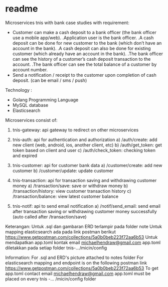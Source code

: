 # readme

Microservices tnis with bank case studies with requirement:
- Customer can make a cash deposit to a bank officer (the bank officer use a mobile app/web).
	.Application user is the bank officer.
	.A cash deposit can be done for new customer to the bank (which don’t have an account in the bank).
	.A cash deposit can also be done for existing customer (which already have an account in the bank).
	.The bank officer can see the history of a customer’s cash deposit transaction to the account.
	.The bank officer can see the total balance of a customer by account number.
- Send a notification / receipt to the customer upon completion of cash deposit. (can be email / sms / push)

Technology :
- Golang Programming Language
- MySQL database
- Elasticsearch

Microservices consist of:

1. tnis-gateway: api gateway to redirect on other microservices

2. tnis-auth: api for authentication and authorization
a) /auth/create: add new client (web, android, ios, another client, etc)
b) /auth/get_token: get token based on client and user
c) /auth/check_token: checking token and expired

3. tnis-customer: api for customer bank data
a) /customer/create: add new customer
b) /customer/update: update customer

4. tnis-transaction: api for transaction saving and withdrawing customer money
a) /transaction/save: save or withdraw money
b) /transaction/history: view customer transaction history
c) /transaction/balance: view latest customer balance

5. tnis-notif: api to send email notification
a) /notif/send_email: send email after transaction saving or withdrawing customer money successfully (auto called after /transaction/save)

Keterangan:
Untuk .sql dan gambaran ERD terlampir pada folder note
Untuk mapping elasticsearch ada pada link postman berikut https://www.getpostman.com/collections/5a0b0beb223f72aa6b53
Untuk mendapatkan app.toml kontak email michaelhendraw@gmail.com
app.toml diletakkan pada setiap folder tnis-.../micin/config

Information:
For .sql and ERD's picture attached to notes folder
For elasticsearch mapping and endpoint is on the following postman link https://www.getpostman.com/collections/5a0b0beb223f72aa6b53
To get app.toml contact email michaelhendraw@gmail.com
app.toml must be placed on every tnis -... /micin/config folder